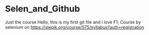 # Selen_and_Github
Just the course
Hello, this is my first git file and i love F1; Course by selenium on https://stepik.org/course/575/syllabus?auth=registration
